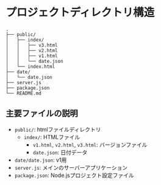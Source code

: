# プロジェクトディレクトリ構造

```
.
├── public/
│   ├── index/
│   │   ├── v3.html
│   │   ├── v2.html
│   │   ├── v1.html
│   │   └── date.json
│   └── index.html
├── date/
│   └── date.json
├── server.js
├── package.json
└── README.md
```

## 主要ファイルの説明

- `public/`: htmlファイルディレクトリ
  - `index/`: HTMLファイル
    - `v1.html`, `v2.html`, `v3.html`: バージョンファイル
    - `date.json`: 日付データ
- `date/date.json`: v1用
- `server.js`: メインのサーバーアプリケーション
- `package.json`: Node.jsプロジェクト設定ファイル
